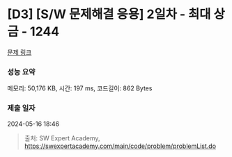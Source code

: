 # [D3] [S/W 문제해결 응용] 2일차 - 최대 상금 - 1244 

[문제 링크](https://swexpertacademy.com/main/code/problem/problemDetail.do?contestProbId=AV15Khn6AN0CFAYD) 

### 성능 요약

메모리: 50,176 KB, 시간: 197 ms, 코드길이: 862 Bytes

### 제출 일자

2024-05-16 18:46



> 출처: SW Expert Academy, https://swexpertacademy.com/main/code/problem/problemList.do